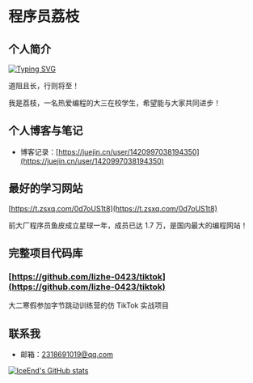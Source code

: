 # 程序员荔枝

## 个人简介

<a href="https://git.io/typing-svg"><img src="https://readme-typing-svg.demolab.com?font=Fira+Code&pause=1000&color=8FEDF7&background=C8FFFB00&center=%E5%81%87&vCenter=%E5%81%87&repeat=%E7%9C%9F&width=435&lines=%E8%BF%99%E9%87%8C%E6%98%AF%E7%A8%8B%E5%BA%8F%E5%91%98%E8%8D%94%E6%9E%9D%EF%BC%8C%E4%B8%80%E5%90%8D%E5%A4%A7%E4%B8%89%E7%9A%84%E5%9C%A8%E6%A0%A1%E7%94%9F;%E5%B8%8C%E6%9C%9B%E4%B8%8E%E5%A4%A7%E5%AE%B6%E4%B8%80%E8%B5%B7%E8%BF%9B%E6%AD%A5%EF%BC%81%EF%BC%81%EF%BC%81" alt="Typing SVG" /></a>

道阻且长，行则将至！

我是荔枝，一名热爱编程的大三在校学生，希望能与大家共同进步！

## 个人博客与笔记

- 博客记录：[https://juejin.cn/user/1420997038194350](https://juejin.cn/user/1420997038194350)

## 最好的学习网站

[https://t.zsxq.com/0d7oUS1t8](https://t.zsxq.com/0d7oUS1t8)

前大厂程序员鱼皮成立星球一年，成员已达 1.7 万，是国内最大的编程网站！

## 完整项目代码库

###  [https://github.com/lizhe-0423/tiktok](https://github.com/lizhe-0423/tiktok)

大二寒假参加字节跳动训练营的仿 TikTok 实战项目


## 联系我

- 邮箱：2318691019@qq.com

[![IceEnd's GitHub stats](https://github-immortality.vercel.app/api?username=lizhe-0423)](https://github.com/IceEnd)

